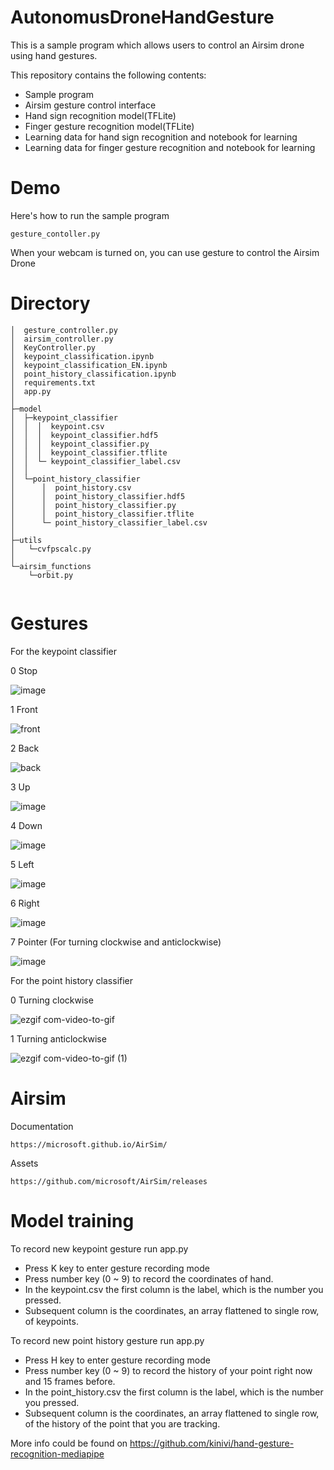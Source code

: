 # AutonomusDroneHandGesture

This is a sample program which allows users to control an Airsim drone using hand gestures.


This repository contains the following contents:

- Sample program
- Airsim gesture control interface
- Hand sign recognition model(TFLite)
- Finger gesture recognition model(TFLite)
- Learning data for hand sign recognition and notebook for learning
- Learning data for finger gesture recognition and notebook for learning

# Demo

Here's how to run the sample program

```
gesture_contoller.py
```

When your webcam is turned on, you can use gesture to control the Airsim Drone

# Directory

```
│  gesture_controller.py
│  airsim_controller.py
│  KeyController.py
│  keypoint_classification.ipynb
│  keypoint_classification_EN.ipynb
│  point_history_classification.ipynb
│  requirements.txt
│  app.py
│
├─model
│  ├─keypoint_classifier
│  │  │  keypoint.csv
│  │  │  keypoint_classifier.hdf5
│  │  │  keypoint_classifier.py
│  │  │  keypoint_classifier.tflite
│  │  └─ keypoint_classifier_label.csv
│  │          
│  └─point_history_classifier
│      │  point_history.csv
│      │  point_history_classifier.hdf5
│      │  point_history_classifier.py
│      │  point_history_classifier.tflite
│      └─ point_history_classifier_label.csv
│          
├─utils
│   └─cvfpscalc.py
│
└─airsim_functions
    └─orbit.py


```

# Gestures
For the keypoint classifier

0 Stop

![image](https://user-images.githubusercontent.com/109940604/219559497-2cf1d8ad-8b45-4602-bb27-6a39ecead540.png)

1 Front

![front](https://github.com/chwee/dronehandgesture2023P1/assets/97832534/01976207-1aca-441c-8f86-f15ae6eef558)

2 Back

![back](https://github.com/chwee/dronehandgesture2023P1/assets/97832534/bc9b3d25-5d65-4ebb-9b34-97e280ba39fe)


3 Up

![image](https://user-images.githubusercontent.com/109940604/219559602-1a8342f9-8300-453d-ab0c-78770571630b.png)

4 Down

![image](https://user-images.githubusercontent.com/109940604/219559582-89c12205-4659-495a-a8e9-5d81cb1a2252.png)


5 Left

![image](https://user-images.githubusercontent.com/109940604/219559556-12659836-c8a7-4bcb-a84a-4cb4f5f8a6f4.png)


6 Right

![image](https://user-images.githubusercontent.com/109940604/219559614-05ff4994-144d-4a4b-a256-0b5bb9100b41.png)



7 Pointer (For turning clockwise and anticlockwise)

![image](https://user-images.githubusercontent.com/109940604/219559672-88a319d8-f091-44da-8d9e-b0995dca3e2d.png)

For the point history classifier

0 Turning clockwise

![ezgif com-video-to-gif](https://user-images.githubusercontent.com/109940604/219562062-3ab7f4b8-7306-42b2-808c-b9466c801fb9.gif)

1 Turning anticlockwise

![ezgif com-video-to-gif (1)](https://user-images.githubusercontent.com/109940604/219562808-16e95ed7-caeb-4bc1-9cfb-3d7c71a020c7.gif)

# Airsim

Documentation
```
https://microsoft.github.io/AirSim/
```

Assets
```
https://github.com/microsoft/AirSim/releases
```

# Model training

To record new keypoint gesture run app.py
- Press K key to enter gesture recording mode
- Press number key (0 ~ 9) to record the coordinates of hand.
- In the keypoint.csv the first column is the label, which is the number you pressed.
- Subsequent column is the coordinates, an array flattened to single row, of keypoints.

To record new point history gesture run app.py
- Press H key to enter gesture recording mode
- Press number key (0 ~ 9) to record the history of your point right now and 15 frames before.
- In the point_history.csv the first column is the label, which is the number you pressed.
- Subsequent column is the coordinates, an array flattened to single row, of the history of the point that you are tracking.

More info could be found on
https://github.com/kinivi/hand-gesture-recognition-mediapipe
